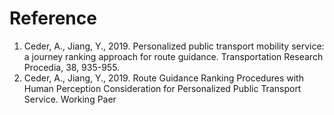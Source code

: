 # Reference 
1. Ceder, A., Jiang, Y., 2019. Personalized public transport mobility service: a journey ranking approach for route guidance. Transportation Research Procedia, 38, 935-955.
2. Ceder, A., Jiang, Y., 2019. Route Guidance Ranking Procedures with Human Perception Consideration for Personalized Public Transport Service. Working Paer
